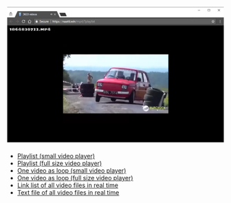 ![ProjectMP4](mp4-840x525.png)

<ul style="margin-top:20px;">
                <li><a href="https://naatti.win/mp4?playlist">Playlist (small video player)</a></li>
                <li><a href="https://naatti.win/mp4?playlist&cover">Playlist (full size video player)</a></li>
                <li><a href="https://naatti.win/mp4?play">One video as loop (small video player)</a></li>
                <li><a href="https://naatti.win/mp4?play&cover">One video as loop (full size video player)</a></li>
                <li><a href="https://naatti.win/mp4?list">Link list of all video files in real time</a></li>
                <li><a href="https://naatti.win/mp4?txt">Text file of all video files in real time</a></li>
</ul>
